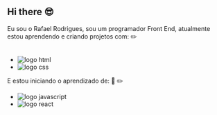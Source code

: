 ## Hi there :sunglasses:

Eu sou o Rafael Rodrigues, sou um programador Front End, atualmente estou aprendendo e criando projetos com:  :pencil2:
<br>
<br>
   - <img src="https://img.shields.io/badge/HTML5-E34F26?style=for-the-badge&logo=html5&logoColor=white" alt="logo html"/>
   - <img src="https://img.shields.io/badge/CSS3-1572B6?style=for-the-badge&logo=css3&logoColor=white" alt="logo css" />

E estou iniciando o aprendizado de:    :green_book:    :pencil2:
   - <img src="https://img.shields.io/badge/JavaScript-F7DF1E?style=for-the-badge&logo=javascript&logoColor=black" alt="logo javascript" />
   - <img src="https://img.shields.io/badge/react%20os-0088CC?style=for-the-badge&logo=reactos&logoColor=white" alt="logo react" />
